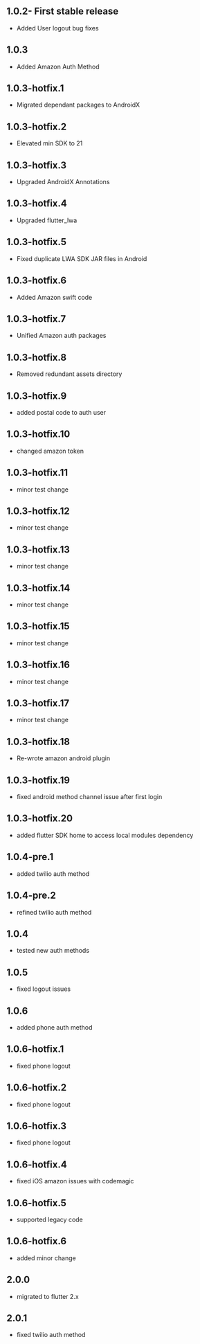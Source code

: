 ## 1.0.2- First stable release

* Added User logout bug fixes

## 1.0.3

* Added Amazon Auth Method

## 1.0.3-hotfix.1

* Migrated dependant packages to AndroidX

## 1.0.3-hotfix.2

* Elevated min SDK to 21

## 1.0.3-hotfix.3

* Upgraded AndroidX Annotations

## 1.0.3-hotfix.4

* Upgraded flutter_lwa

## 1.0.3-hotfix.5

* Fixed duplicate LWA SDK JAR files in Android

## 1.0.3-hotfix.6

* Added Amazon swift code

## 1.0.3-hotfix.7

* Unified Amazon auth packages

## 1.0.3-hotfix.8

* Removed redundant assets directory

## 1.0.3-hotfix.9

* added postal code to auth user

## 1.0.3-hotfix.10

* changed amazon token

## 1.0.3-hotfix.11

* minor test change

## 1.0.3-hotfix.12

* minor test change

## 1.0.3-hotfix.13

* minor test change

## 1.0.3-hotfix.14

* minor test change

## 1.0.3-hotfix.15

* minor test change

## 1.0.3-hotfix.16

* minor test change

## 1.0.3-hotfix.17

* minor test change

## 1.0.3-hotfix.18

* Re-wrote amazon android plugin

## 1.0.3-hotfix.19

* fixed android method channel issue after first login

## 1.0.3-hotfix.20

* added flutter SDK home to access local modules dependency

## 1.0.4-pre.1

* added twilio auth method

## 1.0.4-pre.2

* refined twilio auth method

## 1.0.4

* tested new auth methods

## 1.0.5

* fixed logout issues

## 1.0.6

* added phone auth method

## 1.0.6-hotfix.1

* fixed phone logout

## 1.0.6-hotfix.2

* fixed phone logout

## 1.0.6-hotfix.3

* fixed phone logout

## 1.0.6-hotfix.4

* fixed iOS amazon issues with codemagic

## 1.0.6-hotfix.5

* supported legacy code

## 1.0.6-hotfix.6

* added minor change

## 2.0.0

* migrated to flutter 2.x

## 2.0.1

* fixed twilio auth method